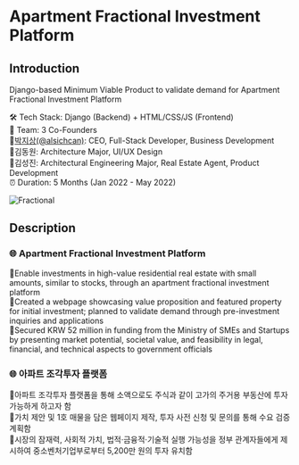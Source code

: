 # Apartment Fractional Investment Platform  
## Introduction  
Django-based Minimum Viable Product to validate demand for Apartment Fractional Investment Platform   

🛠 Tech Stack: Django (Backend) + HTML/CSS/JS (Frontend)  
👥 Team: 3 Co-Founders  
🔸[박지상(@alsichcan)](https://github.com/alsichcan): CEO, Full-Stack Developer, Business Development  
🔸김동원: Architecture Major, UI/UX Design  
🔸김성진: Architectural Engineering Major, Real Estate Agent, Product Development  
⏰ Duration: 5 Months (Jan 2022 - May 2022)  

![Fractional](https://github.com/alsichcan/GreatZipsa/assets/37293866/6260d1cc-af03-42d3-bb6a-c214632c8e1b) 

## Description
### 🌐 Apartment Fractional Investment Platform  
🔸Enable investments in high-value residential real estate with small amounts, similar to stocks, through an apartment fractional investment platform  
🔸Created a webpage showcasing value proposition and featured property for initial investment; planned to validate demand through pre-investment inquiries and applications  
🔸Secured KRW 52 million in funding from the Ministry of SMEs and Startups by presenting market potential, societal value, and feasibility in legal, financial, and technical aspects to government officials  

### 🌐 아파트 조각투자 플랫폼  
🔸아파트 조각투자 플랫폼을 통해 소액으로도 주식과 같이 고가의 주거용 부동산에 투자 가능하게 하고자 함  
🔸가치 제안 및 1호 매물을 담은 웹페이지 제작, 투자 사전 신청 및 문의를 통해 수요 검증 계획함  
🔸시장의 잠재력, 사회적 가치, 법적·금융적·기술적 실행 가능성을 정부 관계자들에게 제시하여 중소벤처기업부로부터 5,200만 원의 투자 유치함  


